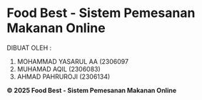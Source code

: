 # Food Best - Sistem Pemesanan Makanan Online

DIBUAT OLEH :

1. MOHAMMAD YASARUL AA (2306097
2. MUHAMAD AQIL (2306083)
3. AHMAD PAHRUROJI (2306134)

**© 2025 Food Best - Sistem Pemesanan Makanan Online**
